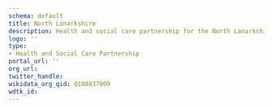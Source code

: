 ```yaml
---
schema: default
title: North Lanarkshire
description: Health and social care partnership for the North Lanarkshire area
logo: ''
type:
- Health and Social Care Partnership
portal_url: ''
org_url: 
twitter_handle: 
wikidata_org_qid: Q108837009
wdtk_id: 
---
```

